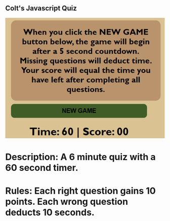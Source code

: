 ## Colt's Javascript Quiz

![Screenshot](screenshot.png)

# Description: A 6 minute quiz with a 60 second timer.

# Rules: Each right question gains 10 points. Each wrong question deducts 10 seconds.
